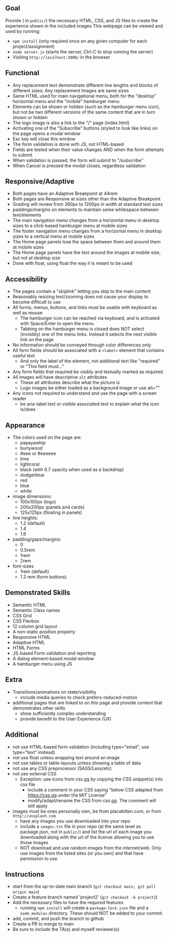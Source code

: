 ## Goal
Provide ( in `public/`) the necessary HTML, CSS, and JS files to create the experience shown in the included images
This webpage can be viewed and used by running:
- `npm install` (only required once on any given computer for each project/assignment)
- `node server.js` (starts the server, Ctrl-C to stop running the server)
- Visiting `http://localhost:3000/` in the browser

## Functional 
- Any replacement text demonstrate different line lengths and blocks of different sizes; Any replacement Images are same sizes
- Same HTML used for main navigational menu, both for the "desktop" horizontal menu and the "mobile" hamburger menu
- Elements can be shown or hidden (such as the hamburger menu icon), but not be two different versions of the same content that are in turn shown or hidden
- The logo image is also a link to the "/" page (index.html)
- Activating one of the "Subscribe" buttons (styled to look like links) on the page opens a modal window
- Esc key will close this window
- The form validation is done with JS, not HTML-based
- Fields are tested when their value changes AND when the form attempts to submit
- When validation is passed, the form will submit to "/subscribe"
- When Cancel is pressed the modal closes, regardless validation

## Responsive/Adaptive 
- Both pages have an Adaptive Breakpoint at 44rem
- Both pages are Responsive at sizes other than the Adaptive Breakpoint
- Grading will review from 360px to 1200px in width at standard text sizes
- paddings/margins on elements to maintain some whitespace between text/elements
- The main navigation menu changes from a horizontal menu in desktop sizes to a click-based hamburger menu at mobile sizes
- The footer navigation menu changes from a horizontal menu in desktop sizes to a vertical menu at mobile sizes
- The Home page panels lose the space between them and around them at mobile sizes
- The Home page panels have the text around the images at mobile size, but not at desktop size
- Done with float, using float the way it is meant to be used

## Accessibility
- The pages contain a "skiplink" letting you skip to the main content
- Reasonably resizing text/zooming does not cause your display to become difficult to use
- All forms, menus, buttons, and links must be usable with keyboard as well as mouse
  - The hamburger icon can be reached via keyboard, and is activated with Space/Enter to open the menu
  - Tabbing on the hamburger menu is closed does NOT select (invisibly) one of the menu links. Instead it selects the next visible link on the page
- No information should be conveyed through color differences only
- All form fields should be associated with a `<label>` element that contains useful text
  - And only the label of the element, not additional text like "required" or "This field must..."
- Any form fields that required be visibly and textually marked as required
- All images will have descriptive `alt` attributes
  - These alt attributes describe what the picture is
  - Logo images be either loaded as a background image or use alt=""
- Any icons not required to understand and use the page with a screen reader
  - be aria-label text or visible associated text to explain what the icon is/does

## Appearance 
- The colors used on the page are:
  - papayawhip 
  - burlywood
  - #eee or #eeeeee
  - lime
  - lightcoral
  - black (with 0.7 opacity when used as a backdrop)
  - dodgerblue
  - red
  - blue
  - white
- image dimensions:
  - 100x100px (logo)
  - 200x200px (panels and cards)
  - 125x125px (floating in panels)
- line heights:
  - 1.2 (default)
  - 1.4
  - 1.6
- padding/gaps/margins:
  - 0
  - 0.5rem
  - 1rem
  - 2rem
- font-sizes
  - 1rem (default)
  - 1.2 rem (form buttons)

## Demonstrated Skills 
- Semantic HTML
- Semantic Class names
- CSS Grid
- CSS Flexbox
- 12 column grid layout
- A non-static position property
- Responsive HTML
- Adaptive HTML
- HTML Forms
- JS-based Form validation and reporting
- A dialog element-based modal window
- A hamburger menu using JS

## Extra 
- Transitions/animations on state/visibility
  - include media queries to check prefers-reduced-motion
- additional pages that are linked to on this page and provide content that demonstrates other skills
  - show sufficiently complex understanding
  - provide benefit to the User Experience (UX)

## Additional 
- not use HTML-based form validation (including type="email", use type="text" instead)
- not use float unless wrapping text around an image
- not use tables or table-layouts unless showing a table of data
- not use any CSS preprocessor (SASS/Less/etc)
- not use external CSS
  - Exception: use icons from css.gg by copying the CSS snippet(s) into css file
    - include a comment in your CSS saying "below CSS adapted from https://css.gg under the MIT License"
    - modify/adapt/rename the CSS from css.gg. The comment will still apply
- images must be ones personally own, be from placekitten.com, or from `http://unsplash.com`  
  - have any images you use downloaded into your repo
  - include a `images.txt` file in your repo (at the same level as package.json, not in `public/`) and list the url of each image you downloaded along with the url of the license allowing you to use those images
  - NOT download and use random images from the internet/web. Only use images from the listed sites (or you own) and that have permission to use

## Instructions
* start from the up-to-date main branch (`git checkout main; git pull origin main`)
* Create a feature branch named 'project2' (`git checkout -b project2`)
* Add the necessary files to have the required features
  - running `npm install` will create a `package-lock.json` file and a `node_modules` directory.  These should NOT be added to your commit.
* add, commit, and push the branch to github
* Create a PR to merge to main
* Be sure to include the TA(s) and myself reviewer(s)


